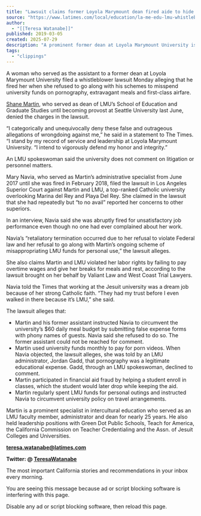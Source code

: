 ```yaml
---
title: "Lawsuit claims former Loyola Marymount dean fired aide to hide alleged misspending"
source: "https://www.latimes.com/local/education/la-me-edu-lmu-whistleblower-lawsuit-20190305-story.html"
author:
  - "[[Teresa Watanabe]]"
published: 2019-03-05
created: 2025-07-29
description: "A prominent former dean at Loyola Marymount University is accused of firing a campus whistleblower to hide alleged financial improprities, according to claims in a lawsuit filed Monday."
tags:
  - "clippings"
---
```

A woman who served as the assistant to a former dean at Loyola Marymount University filed a whistleblower lawsuit Monday alleging that he fired her when she refused to go along with his schemes to misspend university funds on pornography, extravagant meals and first-class airfare.

[Shane Martin](https://www.seattleu.edu/provost/shane-p-martin-phd/), who served as dean of LMU’s School of Education and Graduate Studies until becoming provost at Seattle University last June, denied the charges in the lawsuit.

“I categorically and unequivocally deny these false and outrageous allegations of wrongdoing against me,” he said in a statement to The Times. “I stand by my record of service and leadership at Loyola Marymount University. “I intend to vigorously defend my honor and integrity.”

An LMU spokeswoman said the university does not comment on litigation or personnel matters.

Mary Navia, who served as Martin’s administrative specialist from June 2017 until she was fired in February 2018, filed the lawsuit in Los Angeles Superior Court against Martin and LMU, a top-ranked Catholic university overlooking Marina del Rey and Playa Del Rey. She claimed in the lawsuit that she had repeatedly but “to no avail” reported her concerns to other superiors.

In an interview, Navia said she was abruptly fired for unsatisfactory job performance even though no one had ever complained about her work.

Navia’s “retaliatory termination occurred due to her refusal to violate Federal law and her refusal to go along with Martin’s ongoing scheme of misappropriating LMU funds for personal use,” the lawsuit alleges.

She also claims Martin and LMU violated her labor rights by failing to pay overtime wages and give her breaks for meals and rest, according to the lawsuit brought on her behalf by Valiant Law and West Coast Trial Lawyers.

Navia told the Times that working at the Jesuit university was a dream job because of her strong Catholic faith. “They had my trust before I even walked in there because it’s LMU,” she said.

The lawsuit alleges that:

- Martin and his former assistant instructed Navia to circumvent the university’s $60 daily meal budget by submitting false expense forms with phony names of guests. Navia said she refused to do so. The former assistant could not be reached for comment.
- Martin used university funds monthly to pay for porn videos. When Navia objected, the lawsuit alleges, she was told by an LMU administrator, Jordan Gadd, that pornography was a legitimate educational expense. Gadd, through an LMU spokeswoman, declined to comment.
- Martin participated in financial aid fraud by helping a student enroll in classes, which the student would later drop while keeping the aid.
- Martin regularly spent LMU funds for personal outings and instructed Navia to circumvent university policy on travel arrangements.

Martin is a prominent specialist in intercultural education who served as an LMU faculty member, administrator and dean for nearly 25 years. He also held leadership positions with Green Dot Public Schools, Teach for America, the California Commission on Teacher Credentialing and the Assn. of Jesuit Colleges and Universities.

**[teresa.watanabe@latimes.com](https://www.latimes.com/local/education/)**

**Twitter: @ [TeresaWatanabe](https://twitter.com/teresawatanabe)**

The most important California stories and recommendations in your inbox every morning.

You are seeing this message because ad or script blocking software is interfering with this page.

Disable any ad or script blocking software, then reload this page.